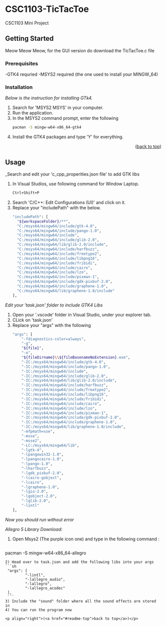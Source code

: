 # CSC1103-TicTacToe
CSC1103 Mini Project

<!-- GETTING STARTED -->
## Getting Started

Meow Meow Meow, for the GUI version do download the TicTacToe.c file

### Prerequisites

-GTK4 requried
-MSYS2 required (the one used to install your MINGW_64)

### Installation

_Below is the instruction for installing GTk4._

1. Search for 'MSYS2 MSYS' in your computer.
2. Run the application.
3. In the MSYS2 command prompt, enter the following
   ```sh
   pacman -S mingw-w64-x86_64-gtk4
   ```
3. Install the GTK4 packages and type 'Y' for everything.

<p align="right">(<a href="#readme-top">back to top</a>)</p>

<!-- USAGE EXAMPLES -->
## Usage

_Search and edit your 'c_cpp_properities.json file' to add GTK libs

1. In Visual Studios, use following command for Window Laptop.
   ```sh
   Ctrl+Shift+P
   ```
2. Search 'C/C++: Edit Configurations (UI)' and click on it.
3. Replace your "includePath" with the below.
    ```sh
    "includePath": [
      "${workspaceFolder}/**",
      "C:/msys64/mingw64/include/gtk-4.0",
      "C:/msys64/mingw64/include/pango-1.0",
      "C:/msys64/mingw64/include",
      "C:/msys64/mingw64/include/glib-2.0",
      "C:/msys64/mingw64/lib/glib-2.0/include",
      "C:/msys64/mingw64/include/harfbuzz",
      "C:/msys64/mingw64/include/freetype2",
      "C:/msys64/mingw64/include/libpng16",
      "C:/msys64/mingw64/include/fribidi",
      "C:/msys64/mingw64/include/cairo",
      "C:/msys64/mingw64/include/lzo",
      "C:/msys64/mingw64/include/pixman-1",
      "C:/msys64/mingw64/include/gdk-pixbuf-2.0",
      "C:/msys64/mingw64/include/graphene-1.0",
      "C:/msys64/mingw64/lib/graphene-1.0/include"
    ], 
    ```
_Edit your 'task.json' folder to include GTK4 Libs_
1. Open your '.vscode' folder in Visual Studio, under your explorer tab.
2. CLick on 'task.json'
3. Replace your "args" with the following 
    ```sh
    "args": [
        "-fdiagnostics-color=always",
        "-g",
        "${file}",
        "-o",
        "${fileDirname}\\${fileBasenameNoExtension}.exe",
        "-IC:/msys64/mingw64/include/gtk-4.0",
        "-IC:/msys64/mingw64/include/pango-1.0",
        "-IC:/msys64/mingw64/include",
        "-IC:/msys64/mingw64/include/glib-2.0",
        "-IC:/msys64/mingw64/lib/glib-2.0/include",
        "-IC:/msys64/mingw64/include/harfbuzz",
        "-IC:/msys64/mingw64/include/freetype2",
        "-IC:/msys64/mingw64/include/libpng16",
        "-IC:/msys64/mingw64/include/fribidi",
        "-IC:/msys64/mingw64/include/cairo",
        "-IC:/msys64/mingw64/include/lzo",
        "-IC:/msys64/mingw64/include/pixman-1",
        "-IC:/msys64/mingw64/include/gdk-pixbuf-2.0",
        "-IC:/msys64/mingw64/include/graphene-1.0",
        "-IC:/msys64/mingw64/lib/graphene-1.0/include",
        "-mfpmath=sse",
        "-msse",
        "-msse2",
        "-LC:/msys64/mingw64/lib",
        "-lgtk-4",
        "-lpangowin32-1.0",
        "-lpangocairo-1.0",
        "-lpango-1.0",
        "-lharfbuzz",
        "-lgdk_pixbuf-2.0",
        "-lcairo-gobject",
        "-lcairo",
        "-lgraphene-1.0",
        "-lgio-2.0",
        "-lgobject-2.0",
        "-lglib-2.0",
        "-lintl"
    ],
    ```
    
_Now you should run without error_


_Allegro 5 Library Download:_

1) Open Msys2 (The purple icon one) and type in the following command :
   ```sh
  pacman -S mingw-w64-x86_64-allegro
   ```
2) Head over to task.json and add the following libs into your args
   ```sh
    "args": [
            "-lintl",
            "-lallegro_audio",
            "-lallegro",
            "-lallegro_acodec"
    ],
    ```
3) Include the "sound" folder where all the sound effects are stored in
4) You can run the program now
               
<p align="right">(<a href="#readme-top">back to top</a>)</p>
